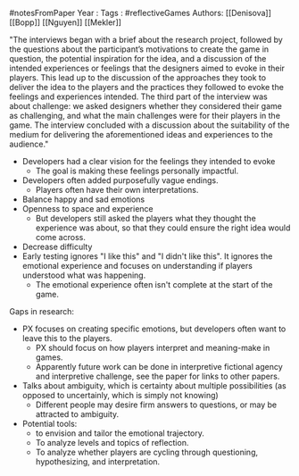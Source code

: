 #notesFromPaper
Year   :
Tags   : #reflectiveGames
Authors: [[Denisova]] [[Bopp]] [[Nguyen]] [[Mekler]]

"The interviews began with a brief about the research project,  followed by the questions about the participant’s motivations to  create the game in question, the potential inspiration for the idea,  and a discussion of the intended experiences or feelings that the designers aimed to evoke in their players. This lead up to the discussion of the approaches they took to deliver the idea to the players  and the practices they followed to evoke the feelings and experiences intended. The third part of the interview was about challenge:  we asked designers whether they considered their game as challenging, and what the main challenges were for their players in  the game. The interview concluded with a discussion about the  suitability of the medium for delivering the aforementioned ideas  and experiences to the audience."

 - Developers had a clear vision for the feelings they intended to evoke
   * The goal is making these feelings personally impactful.
 - Developers often added purposefully vague endings.
   * Players often have their own interpretations.
 - Balance happy and sad emotions
 - Openness to space and experience
   * But developers still asked the players what they thought the experience was about, so that they could ensure the right idea would come across.
 - Decrease difficulty
 - Early testing ignores "I like this" and "I didn't like this". It ignores the emotional experience and focuses on understanding if players understood what was happening.
   * The emotional experience often isn't complete at the start of the game.

Gaps in research:

 - PX focuses on creating specific emotions, but developers often want to leave this to the players.
   * PX should focus on how players interpret and meaning-make in games.
   * Apparently future work can be done in interpretive fictional agency and interpretive challenge, see the paper for links to other papers.
 - Talks about ambiguity, which is certainty about multiple possibilities (as opposed to uncertainly, which is simply not knowing)
   * Different people may desire firm answers to questions, or may be attracted to ambiguity.
 - Potential tools:
   * to envision and tailor the emotional trajectory.
   * To analyze levels and topics of reflection.
   * To analyze whether players are cycling through questioning, hypothesizing, and interpretation.
